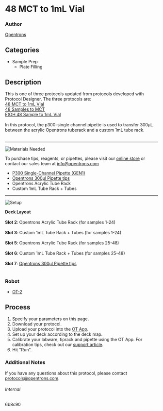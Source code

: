 # 48 MCT to 1mL Vial

### Author
[Opentrons](http://www.opentrons.com/)

## Categories
* Sample Prep
    * Plate Filling

## Description
This is one of three protocols updated from protocols developed with Protocol Designer. The three protocols are:</br>
[48 MCT to 1mL Vial](https://develop.protocols.opentrons.com/protocol/6b8c90)</br>
[48 Samples to MCT](https://develop.protocols.opentrons.com/protocol/6b8c90-2)</br>
[EtOH 48 Sample to 1mL Vial](https://develop.protocols.opentrons.com/protocol/6b8c90-3)</br>
</br>
In this protocol, the p300-single channel pipette is used to transfer 300µL between the acrylic Opentrons tuberack and a custom 1mL tube rack.</br>
</br>

---
![Materials Needed](https://s3.amazonaws.com/opentrons-protocol-library-website/custom-README-images/001-General+Headings/materials.png)

To purchase tips, reagents, or pipettes, please visit our [online store](https://shop.opentrons.com/) or contact our sales team at [info@opentrons.com](mailto:info@opentrons.com)

* [P300 Single-Channel Pipette (GEN1)](https://shop.opentrons.com/collections/ot-2-pipettes/products/single-channel-electronic-pipette)
* [Opentrons 300µl Pipette tips](https://shop.opentrons.com/collections/opentrons-tips/products/opentrons-300ul-tips)
* Opentrons Acrylic Tube Rack
* Custom 1mL Tube Rack + Tubes


---
![Setup](https://s3.amazonaws.com/opentrons-protocol-library-website/custom-README-images/001-General+Headings/Setup.png)

**Deck Layout**</br>
</br>
**Slot 2**: Opentrons Acrylic Tube Rack (for samples 1-24)</br>
</br>
**Slot 3**: Custom 1mL Tube Rack + Tubes (for samples 1-24)</br>
</br>
**Slot 5**: Opentrons Acrylic Tube Rack (for samples 25-48)</br>
</br>
**Slot 6**: Custom 1mL Tube Rack + Tubes (for samples 25-48)</br>
</br>
**Slot 7**: [Opentrons 300µl Pipette tips](https://shop.opentrons.com/collections/opentrons-tips/products/opentrons-300ul-tips)</br>
</br>

### Robot
* [OT-2](https://opentrons.com/ot-2)

## Process
1. Specify your parameters on this page.
2. Download your protocol.
3. Upload your protocol into the [OT App](https://opentrons.com/ot-app).
4. Set up your deck according to the deck map.
5. Calibrate your labware, tiprack and pipette using the OT App. For calibration tips, check out our [support article](https://support.opentrons.com/ot-2/getting-started-software-setup/deck-calibration).
6. Hit "Run".

### Additional Notes
If you have any questions about this protocol, please contact protocols@opentrons.com.

###### Internal
6b8c90
